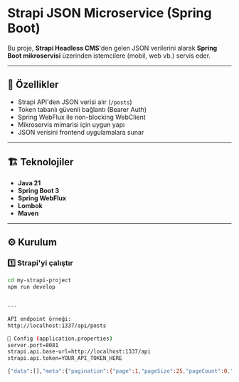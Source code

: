 # Strapi JSON Microservice (Spring Boot)

Bu proje, **Strapi Headless CMS**'den gelen JSON verilerini alarak
**Spring Boot mikroservisi** üzerinden istemcilere (mobil, web vb.) servis eder.

---

## 🚀 Özellikler
- Strapi API'den JSON verisi alır (`/posts`)
- Token tabanlı güvenli bağlantı (Bearer Auth)
- Spring WebFlux ile non-blocking WebClient
- Mikroservis mimarisi için uygun yapı
- JSON verisini frontend uygulamalara sunar

---

## 🏗️ Teknolojiler
- **Java 21**
- **Spring Boot 3**
- **Spring WebFlux**
- **Lombok**
- **Maven**

---

## ⚙️ Kurulum
### 1️⃣ Strapi'yi çalıştır
```bash
cd my-strapi-project
npm run develop


---

API endpoint örneği:
http://localhost:1337/api/posts

🔑 Config (application.properties)
server.port=8081
strapi.api.base-url=http://localhost:1337/api
strapi.api.token=YOUR_API_TOKEN_HERE

{"data":[],"meta":{"pagination":{"page":1,"pageSize":25,"pageCount":0,"total":0}}}

